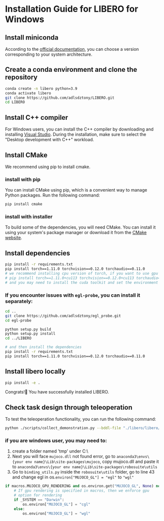 # Installation Guide for LIBERO for Windows
## Install miniconda
According to the [official documentation](https://www.anaconda.com/docs/getting-started/miniconda/install#linux), you can choose a version corresponding to your system architecture.

## Create a conda environment and clone the repository
```bash
conda create -n libero python=3.9
conda activate libero
git clone https://github.com/adlsdztony/LIBERO.git
cd LIBERO
```

## Install C++ compiler
For Windows users, you can install the C++ compiler by downloading and installing [Visual Studio](https://visualstudio.microsoft.com/downloads/). During the installation, make sure to select the "Desktop development with C++" workload.

## Install CMake
We recommend using pip to install cmake.
### install with pip
You can install CMake using pip, which is a convenient way to manage Python packages. Run the following command:
```bash
pip install cmake
```
### install with installer
To build some of the dependencies, you will need CMake. You can install it using your system's package manager or download it from the [CMake website](https://cmake.org/download/).

## Install dependencies
```bash
pip install -r requirements.txt
pip install torch==1.11.0 torchvision==0.12.0 torchaudio==0.11.0
# we recommend installing cpu version of torch, if you want to use gpu version, please change the command to:
# pip install torch==1.11.0+cu113 torchvision==0.12.0+cu113 torchaudio==0.11.0 --extra-index-url https://download.pytorch.org/whl/cu113
# and you may need to install the cuda toolkit and set the environment variable CUDA_HOME
```

### If you encounter issues with `egl-probe`, you can install it separately:
```bash
cd ..
git clone https://github.com/adlsdztony/egl_probe.git
cd egl-probe

python setup.py build
python setup.py install
cd ../LIBERO

# and then install the dependencies
pip install -r requirements.txt
pip install torch==1.11.0 torchvision==0.12.0 torchaudio==0.11.0
```

## Install libero locally
```bash
pip install -e .
```

Congrats!🎉 You have successfully installed LIBERO.

## Check task design through teleoperation
To test the teleoperation functionality, you can run the following command:
```bash
python ./scripts/collect_demonstration.py --bddl-file "./libero/libero/bddl_files/libero_90/KITCHEN_SCENE1_open_the_bottom_drawer_of_the_cabinet.bddl" --device keyboard --robots Panda
```

### if you are windows user, you may need to:
1. create a folder named 'tmp' under C:\
2. Next you will face `mujoco.dll` not found error, go to `anaconda3\envs\{your env name}\Lib\site-packages\mujoco`, copy mujoco.dll and paste it to `anaconda3\envs\{your env name}\Lib\site-packages\robosuite\utils`
3. Go to `binding_utils.py` inside the `robosuite\utils` folder, go to line 43 and change egl in os.`environ["MUJOCO_GL"] = "egl"` to `"wgl"`
```python
if macros.MUJOCO_GPU_RENDERING and os.environ.get("MUJOCO_GL", None) not in ["osmesa", "glx"]:
    # If gpu rendering is specified in macros, then we enforce gpu
    # option for rendering
    if _SYSTEM == "Darwin":
        os.environ["MUJOCO_GL"] = "cgl"
    else:
        os.environ["MUJOCO_GL"] = "wgl"
```




